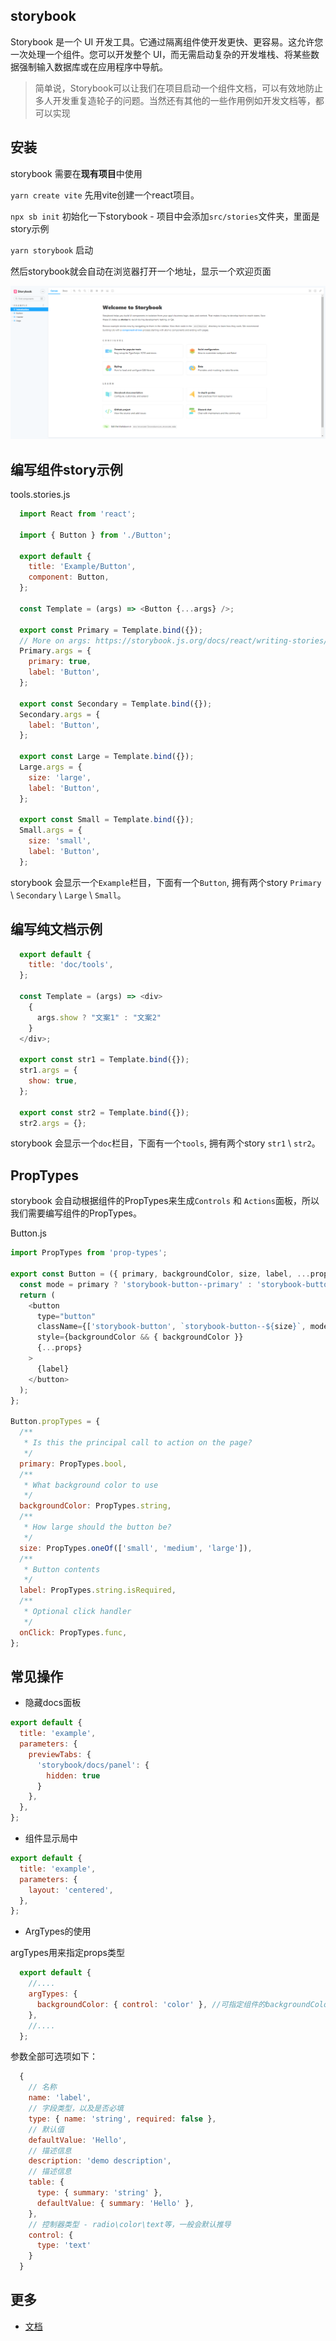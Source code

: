 ## storybook

Storybook 是一个 UI 开发工具。它通过隔离组件使开发更快、更容易。这允许您一次处理一个组件。您可以开发整个 UI，而无需启动复杂的开发堆栈、将某些数据强制输入数据库或在应用程序中导航。

> 简单说，Storybook可以让我们在项目启动一个组件文档，可以有效地防止多人开发重复造轮子的问题。当然还有其他的一些作用例如开发文档等，都可以实现

## 安装

  storybook 需要在**现有项目**中使用

  `yarn create vite` 先用vite创建一个react项目。

  `npx sb init` 初始化一下storybook - 项目中会添加`src/stories`文件夹，里面是story示例

  `yarn storybook` 启动

  然后storybook就会自动在浏览器打开一个地址，显示一个欢迎页面

  ![欢迎页](./huanying.jpg)
 
## 编写组件story示例

tools.stories.js 
```js
  import React from 'react';

  import { Button } from './Button';

  export default {
    title: 'Example/Button',
    component: Button,
  };

  const Template = (args) => <Button {...args} />;

  export const Primary = Template.bind({});
  // More on args: https://storybook.js.org/docs/react/writing-stories/args
  Primary.args = {
    primary: true,
    label: 'Button',
  };

  export const Secondary = Template.bind({});
  Secondary.args = {
    label: 'Button',
  };

  export const Large = Template.bind({});
  Large.args = {
    size: 'large',
    label: 'Button',
  };

  export const Small = Template.bind({});
  Small.args = {
    size: 'small',
    label: 'Button',
  };

```
storybook 会显示一个`Example`栏目，下面有一个`Button`, 拥有两个story `Primary` \ `Secondary` \ `Large` \ `Small`。

## 编写纯文档示例

```js
  export default {
    title: 'doc/tools',
  };

  const Template = (args) => <div>
    {
      args.show ? "文案1" : "文案2"
    }
  </div>;

  export const str1 = Template.bind({});
  str1.args = {
    show: true,
  };

  export const str2 = Template.bind({});
  str2.args = {};
```
storybook 会显示一个`doc`栏目，下面有一个`tools`, 拥有两个story `str1` \ `str2`。

## PropTypes

storybook 会自动根据组件的PropTypes来生成`Controls` 和 `Actions`面板，所以我们需要编写组件的PropTypes。

Button.js
```js
import PropTypes from 'prop-types';

export const Button = ({ primary, backgroundColor, size, label, ...props }) => {
  const mode = primary ? 'storybook-button--primary' : 'storybook-button--secondary';
  return (
    <button
      type="button"
      className={['storybook-button', `storybook-button--${size}`, mode].join(' ')}
      style={backgroundColor && { backgroundColor }}
      {...props}
    >
      {label}
    </button>
  );
};

Button.propTypes = {
  /**
   * Is this the principal call to action on the page?
   */
  primary: PropTypes.bool,
  /**
   * What background color to use
   */
  backgroundColor: PropTypes.string,
  /**
   * How large should the button be?
   */
  size: PropTypes.oneOf(['small', 'medium', 'large']),
  /**
   * Button contents
   */
  label: PropTypes.string.isRequired,
  /**
   * Optional click handler
   */
  onClick: PropTypes.func,
};
```

## 常见操作

* 隐藏docs面板
```js
export default {
  title: 'example',
  parameters: {
    previewTabs: {
      'storybook/docs/panel': {
        hidden: true
      }
    },
  },
};
```

* 组件显示局中
```js
export default {
  title: 'example',
  parameters: {
    layout: 'centered',
  },
};
```

* ArgTypes的使用

argTypes用来指定props类型

```js
  export default {
    //....
    argTypes: {
      backgroundColor: { control: 'color' }, //可指定组件的backgroundColor属性 为颜色选择器面板
    },
    //....
  };
```
参数全部可选项如下：
```js
  {
    // 名称
    name: 'label',
    // 字段类型，以及是否必填
    type: { name: 'string', required: false },
    // 默认值
    defaultValue: 'Hello',
    // 描述信息
    description: 'demo description',
    // 描述信息
    table: {
      type: { summary: 'string' },
      defaultValue: { summary: 'Hello' },
    },
    // 控制器类型 - radio\color\text等，一般会默认推导
    control: {
      type: 'text'
    }
  }
```
 

## 更多

* [文档](https://storybook.js.org/)

